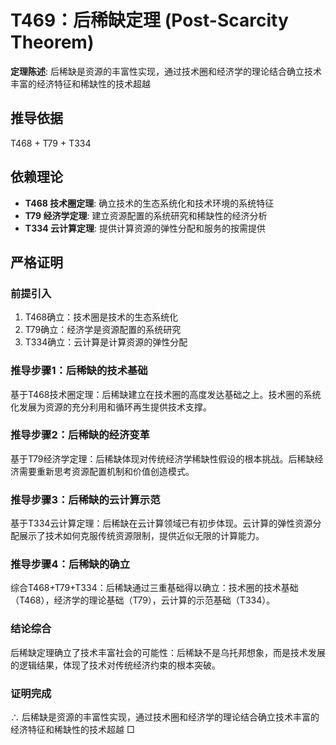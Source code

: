 # T469：后稀缺定理 (Post-Scarcity Theorem)

**定理陈述**: 后稀缺是资源的丰富性实现，通过技术圈和经济学的理论结合确立技术丰富的经济特征和稀缺性的技术超越

## 推导依据
T468 + T79 + T334

## 依赖理论
- **T468 技术圈定理**: 确立技术的生态系统化和技术环境的系统特征
- **T79 经济学定理**: 建立资源配置的系统研究和稀缺性的经济分析
- **T334 云计算定理**: 提供计算资源的弹性分配和服务的按需提供

## 严格证明

### 前提引入
1. T468确立：技术圈是技术的生态系统化
2. T79确立：经济学是资源配置的系统研究
3. T334确立：云计算是计算资源的弹性分配

### 推导步骤1：后稀缺的技术基础
基于T468技术圈定理：后稀缺建立在技术圈的高度发达基础之上。技术圈的系统化发展为资源的充分利用和循环再生提供技术支撑。

### 推导步骤2：后稀缺的经济变革
基于T79经济学定理：后稀缺体现对传统经济学稀缺性假设的根本挑战。后稀缺经济需要重新思考资源配置机制和价值创造模式。

### 推导步骤3：后稀缺的云计算示范
基于T334云计算定理：后稀缺在云计算领域已有初步体现。云计算的弹性资源分配展示了技术如何克服传统资源限制，提供近似无限的计算能力。

### 推导步骤4：后稀缺的确立
综合T468+T79+T334：后稀缺通过三重基础得以确立：技术圈的技术基础（T468），经济学的理论基础（T79），云计算的示范基础（T334）。

### 结论综合
后稀缺定理确立了技术丰富社会的可能性：后稀缺不是乌托邦想象，而是技术发展的逻辑结果，体现了技术对传统经济约束的根本突破。

### 证明完成
∴ 后稀缺是资源的丰富性实现，通过技术圈和经济学的理论结合确立技术丰富的经济特征和稀缺性的技术超越 □